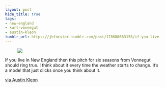 ```yaml
---
layout: post
hide_title: true
tags:
- new-england
- kurt-vonnegut
- austin-kleon
tumblr_url: https://jhforster.tumblr.com/post/178680663156/if-you-live-in-new-england-then-this-pitch-for-six
---
```

<figure class="tmblr-full" data-orig-height="680" data-orig-width="1024"><img src="https://66.media.tumblr.com/3811270fadd794662dfb4e476c52b451/tumblr_pfzx92ZATm1tw1dop_1280.jpg" data-orig-height="680" data-orig-width="1024"></figure>

If you live in New England then this pitch for six seasons from Vonnegut should ring true. I think about it every time the weather starts to change. It’s a model that just clicks once you think about it.

[via Austin Kleon](https://t.umblr.com/redirect?z=http%3A%2F%2Ftumblr.austinkleon.com%2Fpost%2F173104378861&t=MDczZTVhY2VjMWU5OWMyYjJiZTkwODIxNTkzOTcyOTg4ZWExM2Y0YiwyYTNjNTRjNWEzOGEyMGFiMzhjZTA3ODE4NzAyN2ZjYzZlM2Y4MzMw)
